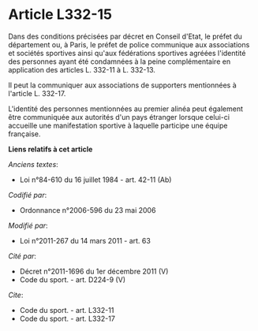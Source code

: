 # Article L332-15

Dans des conditions précisées par décret en Conseil d'Etat, le préfet du département ou, à Paris, le préfet de police
communique aux associations et sociétés sportives ainsi qu'aux fédérations sportives agréées l'identité des personnes ayant
été condamnées à la peine complémentaire en application des articles L. 332-11 à L. 332-13. 

Il peut la communiquer aux associations de supporters mentionnées à l'article L. 332-17.

L'identité des personnes mentionnées au premier alinéa peut également être communiquée aux autorités d'un pays étranger
lorsque celui-ci accueille une manifestation sportive à laquelle participe une équipe française.

**Liens relatifs à cet article**

_Anciens textes_:

  - Loi n°84-610 du 16 juillet 1984 - art. 42-11 (Ab)

_Codifié par_:

  - Ordonnance n°2006-596 du 23 mai 2006

_Modifié par_:

  - Loi n°2011-267 du 14 mars 2011 - art. 63

_Cité par_:

  - Décret n°2011-1696 du 1er décembre 2011 (V)
  - Code du sport. - art. D224-9 (V)

_Cite_:

  - Code du sport. - art. L332-11
  - Code du sport. - art. L332-17
